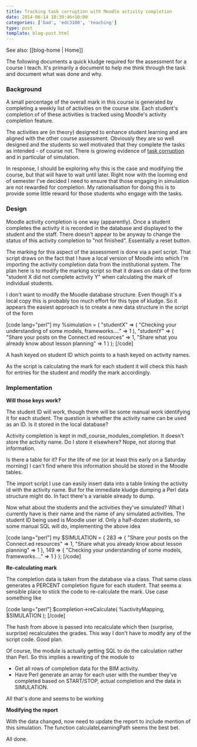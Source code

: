 ```yaml
---
title: Tracking task corruption with Moodle activity completion
date: 2014-06-14 10:39:46+10:00
categories: ['bad', 'edc3100', 'teaching']
type: post
template: blog-post.html
---
```


See also: [[blog-home | Home]]

The following documents a quick kludge required for the assessment for a course I teach. It's primarily a document to help me think through the task and document what was done and why.

### Background

A small percentage of the overall mark in this course is generated by completing a weekly list of activities on the course site. Each student's completion of of these activities is tracked using Moodle's activity completion feature.

The activities are (in theory) designed to enhance student learning and are aligned with the other course assessment. Obviously they are so well designed and the students so well motivated that they complete the tasks as intended - of course not. There is growing evidence of [task corruption](/blog2/2009/03/04/task-corruption-in-teaching-university-negative-impact-of-place/#corruption) and in particular of simulation.

In response, I should be exploring why this is the case and modifying the course, but that will have to wait until later. Right now with the looming end of semester I've decided I need to ensure that those engaging in simulation are not rewarded for completion. My rationalisation for doing this is to provide some little reward for those students who engage with the tasks.

### Design

Moodle activity completion is one way (apparently). Once a student completes the activity it is recorded in the database and displayed to the student and the staff. There doesn't appear to be anyway to change the status of this activity completion to "not finished". Essentially a reset button.

The marking for this aspect of the assessment is done via a perl script. That script draws on the fact that I have a local version of Moodle into which I'm importing the activity completion data from the institutional system. The plan here is to modify the marking script so that it draws on data of the form "student X did not complete activity Y" when calculating the mark of individual students.

I don't want to modify the Moodle database structure. Even though it's a local copy this is probably too much effort for this type of kludge. So it appears the easiest approach is to create a new data structure in the script of the form

\[code lang="perl"\] my %simulation = ( "studentX" => ( "Checking your understanding of some models, frameworks...." => 1 ), "studentY" => ( "Share your posts on the Connect.ed resources" => 1, "Share what you already know about lesson planning" => 1 ) ); \[/code\]

A hash keyed on student ID which points to a hash keyed on activity names.

As the script is calculating the mark for each student it will check this hash for entries for the student and modify the mark accordingly.

### Implementation

**Will those keys work?**

The student ID will work, though there will be some manual work identifying it for each student. The question is whether the activity name can be used as an ID. Is it stored in the local database?

Activity completion is kept in mdl\_course\_modules\_completion. It doesn't store the activity name. Do I store it elsewhere? Nope, not storing that information.

Is there a table for it? For the life of me (or at least this early on a Saturday morning) I can't find where this information should be stored in the Moodle tables.

The import script I use can easily insert data into a table linking the activity id with the activity name. But for the immediate kludge dumping a Perl data structure might do. In fact there's a variable already to dump.

Now what about the students and the activities they've simulated? What I currently have is their name and the name of any simulated activities. The student ID being used is Moodle user id. Only a half-dozen students, so some manual SQL will do, implementing the above idea

\[code lang="perl"\] my $SIMULATION = { 283 => { "Share your posts on the Connect.ed resources" => 1, "Share what you already know about lesson planning" => 1 }, 149 => { "Checking your understanding of some models, frameworks…." => 1 } }; \[/code\]

**Re-calculating mark**

The completion data is taken from the database via a class. That same class generates a PERCENT completion figure for each student. That seems a sensible place to stick the code to re-calculate the mark. Use case something like

\[code lang="perl"\] $completion->reCalculate( %activityMapping, $SIMULATION ); \[/code\]

The hash from above is passed into recalculate which then (surprise, surprise) recalculates the grades. This way I don't have to modify any of the script code. Good plan.

Of course, the module is actually getting SQL to do the calculation rather than Perl. So this implies a rewriting of the module to

- Get all rows of completion data for the BIM activity.
- Have Perl generate an array for each user with the number they've completed based on START/STOP, actual completion and the data in SIMULATION.

All that's done and seems to be working

**Modifying the report**

With the data changed, now need to update the report to include mention of this simulation. The function calculateLearningPath seems the best bet.

All done.